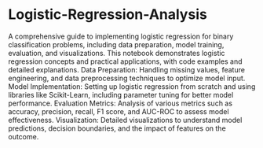 # Logistic-Regression-Analysis
A comprehensive guide to implementing logistic regression for binary classification problems, including data preparation, model training, evaluation, and visualizations. This notebook demonstrates logistic regression concepts and practical applications, with code examples and detailed explanations.
Data Preparation: Handling missing values, feature engineering, and data preprocessing techniques to optimize model input.
Model Implementation: Setting up logistic regression from scratch and using libraries like Scikit-Learn, including parameter tuning for better model performance.
Evaluation Metrics: Analysis of various metrics such as accuracy, precision, recall, F1 score, and AUC-ROC to assess model effectiveness.
Visualization: Detailed visualizations to understand model predictions, decision boundaries, and the impact of features on the outcome.
